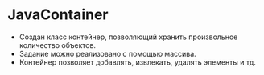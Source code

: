 # JavaContainer
- Создан класс контейнер, позволяющий хранить произвольное количество объектов. 
- Задание можно реализовано с помощью массива. 
- Контейнер позволяет добавлять, извлекать, удалять элементы и тд.
